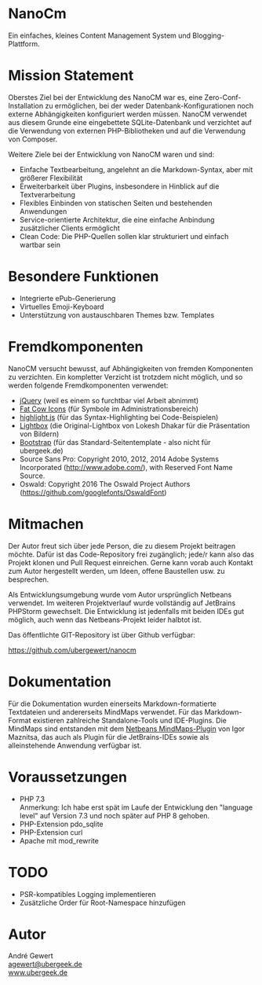 # NanoCm

Ein einfaches, kleines Content Management System und Blogging-Plattform.

# Mission Statement

Oberstes Ziel bei der Entwicklung des NanoCM war es, eine Zero-Conf-Installation
zu ermöglichen, bei der weder Datenbank-Konfigurationen noch externe
Abhängigkeiten konfiguriert werden müssen. NanoCM verwendet aus diesem Grunde
eine eingebettete SQLite-Datenbank und verzichtet auf die Verwendung von
externen PHP-Bibliotheken und auf die Verwendung von Composer.

Weitere Ziele bei der Entwicklung von NanoCM waren und sind:

- Einfache Textbearbeitung, angelehnt an die Markdown-Syntax, aber mit größerer Flexibilität
- Erweiterbarkeit über Plugins, insbesondere in Hinblick auf die Textverarbeitung
- Flexibles Einbinden von statischen Seiten und bestehenden Anwendungen
- Service-orientierte Architektur, die eine einfache Anbindung zusätzlicher Clients ermöglicht
- Clean Code: Die PHP-Quellen sollen klar strukturiert und einfach wartbar sein

# Besondere Funktionen

- Integrierte ePub-Generierung
- Virtuelles Emoji-Keyboard
- Unterstützung von austauschbaren Themes bzw. Templates

# Fremdkomponenten

NanoCM versucht bewusst, auf Abhängigkeiten von fremden Komponenten zu verzichten.
Ein kompletter Verzicht ist trotzdem nicht möglich, und so werden folgende Fremdkomponenten
verwendet:

- [jQuery](https://jquery.com/) (weil es einem so furchtbar viel Arbeit abnimmt)
- [Fat Cow Icons](http://www.fatcow.com/free-icons) (für Symbole im Administrationsbereich)
- [highlight.js](https://highlightjs.org/) (für das Syntax-Highlighting bei Code-Beispielen)
- [Lightbox](https://lokeshdhakar.com/projects/lightbox2/) (die Original-Lightbox von Lokesh Dhakar für die Präsentation von Bildern)
- [Bootstrap](https://getbootstrap.com/) (für das Standard-Seitentemplate - also nicht für ubergeek.de)
- Source Sans Pro: Copyright 2010, 2012, 2014 Adobe Systems Incorporated (http://www.adobe.com/), with Reserved Font Name Source.
- Oswald: Copyright 2016 The Oswald Project Authors (https://github.com/googlefonts/OswaldFont)

# Mitmachen

Der Autor freut sich über jede Person, die zu diesem Projekt beitragen möchte.
Dafür ist das Code-Repository frei zugänglich; jede/r kann also das Projekt
klonen und Pull Request einreichen. Gerne kann vorab auch Kontakt zum Autor
hergestellt werden, um Ideen, offene Baustellen usw. zu besprechen.

Als Entwicklungsumgebung wurde vom Autor ursprünglich Netbeans verwendet.
Im weiteren Projektverlauf wurde vollständig auf JetBrains PHPStorm gewechselt.
Die Entwicklung ist jedenfalls mit beiden IDEs gut möglich, auch wenn das Netbeans-Projekt
leider halbtot ist.

Das öffentlichte GIT-Repository ist über Github verfügbar:

https://github.com/ubergewert/nanocm

# Dokumentation

Für die Dokumentation wurden einerseits Markdown-formatierte Textdateien
und andererseits MindMaps verwendet. Für das Markdown-Format existieren
zahlreiche Standalone-Tools und IDE-Plugins. Die MindMaps sind entstanden
mit dem [Netbeans MindMaps-Plugin](http://www.igormaznitsa.com/netbeans-mmd-plugin/)
von Igor Maznitsa, das auch als Plugin für die JetBrains-IDEs sowie als
alleinstehende Anwendung verfügbar ist.

# Voraussetzungen

- PHP 7.3  
Anmerkung: Ich habe erst spät im Laufe der Entwicklung den "language level" auf Version
7.3 und noch später auf PHP 8 gehoben.
- PHP-Extension pdo_sqlite
- PHP-Extension curl
- Apache mit mod_rewrite

# TODO

- PSR-kompatibles Logging implementieren
- Zusätzliche Order für Root-Namespace hinzufügen

# Autor

André Gewert  
agewert@ubergeek.de  
www.ubergeek.de
